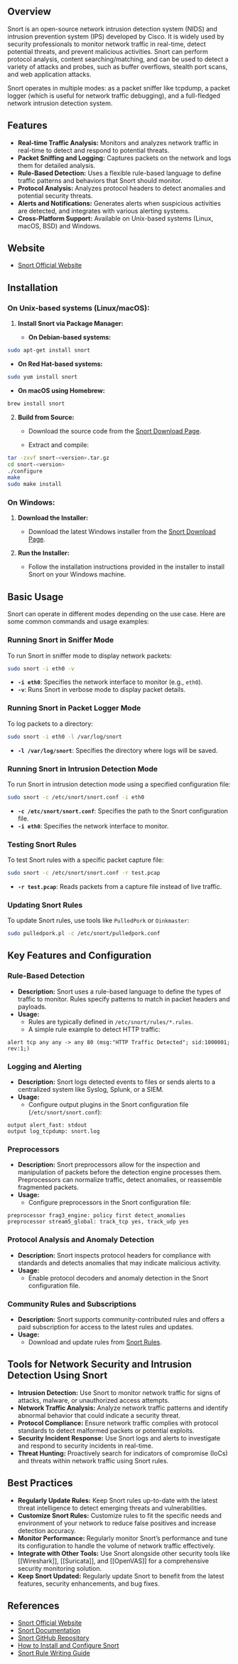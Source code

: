 ## Overview
Snort is an open-source network intrusion detection system (NIDS) and intrusion prevention system (IPS) developed by Cisco. It is widely used by security professionals to monitor network traffic in real-time, detect potential threats, and prevent malicious activities. Snort can perform protocol analysis, content searching/matching, and can be used to detect a variety of attacks and probes, such as buffer overflows, stealth port scans, and web application attacks.

Snort operates in multiple modes: as a packet sniffer like tcpdump, a packet logger (which is useful for network traffic debugging), and a full-fledged network intrusion detection system.

## Features
- **Real-time Traffic Analysis:** Monitors and analyzes network traffic in real-time to detect and respond to potential threats.
- **Packet Sniffing and Logging:** Captures packets on the network and logs them for detailed analysis.
- **Rule-Based Detection:** Uses a flexible rule-based language to define traffic patterns and behaviors that Snort should monitor.
- **Protocol Analysis:** Analyzes protocol headers to detect anomalies and potential security threats.
- **Alerts and Notifications:** Generates alerts when suspicious activities are detected, and integrates with various alerting systems.
- **Cross-Platform Support:** Available on Unix-based systems (Linux, macOS, BSD) and Windows.

## Website
- [Snort Official Website](https://www.snort.org/)

## Installation

### On Unix-based systems (Linux/macOS):

1. **Install Snort via Package Manager:**

   - **On Debian-based systems:**
```sh
sudo apt-get install snort
```

   - **On Red Hat-based systems:**

```sh
sudo yum install snort
```

   - **On macOS using Homebrew:**

```sh
brew install snort
```

2. **Build from Source:**

   - Download the source code from the [Snort Download Page](https://www.snort.org/downloads).

   - Extract and compile:

```sh
tar -zxvf snort-<version>.tar.gz
cd snort-<version>
./configure
make
sudo make install
```

### On Windows:

1. **Download the Installer:**

   - Download the latest Windows installer from the [Snort Download Page](https://www.snort.org/downloads).

2. **Run the Installer:**

   - Follow the installation instructions provided in the installer to install Snort on your Windows machine.

## Basic Usage
Snort can operate in different modes depending on the use case. Here are some common commands and usage examples:

### Running Snort in Sniffer Mode
To run Snort in sniffer mode to display network packets:

```sh
sudo snort -i eth0 -v
```

- **`-i eth0`**: Specifies the network interface to monitor (e.g., `eth0`).
- **`-v`**: Runs Snort in verbose mode to display packet details.

### Running Snort in Packet Logger Mode
To log packets to a directory:

```sh
sudo snort -i eth0 -l /var/log/snort
```

- **`-l /var/log/snort`**: Specifies the directory where logs will be saved.

### Running Snort in Intrusion Detection Mode
To run Snort in intrusion detection mode using a specified configuration file:

```sh
sudo snort -c /etc/snort/snort.conf -i eth0
```

- **`-c /etc/snort/snort.conf`**: Specifies the path to the Snort configuration file.
- **`-i eth0`**: Specifies the network interface to monitor.

### Testing Snort Rules
To test Snort rules with a specific packet capture file:

```sh
sudo snort -c /etc/snort/snort.conf -r test.pcap
```

- **`-r test.pcap`**: Reads packets from a capture file instead of live traffic.

### Updating Snort Rules
To update Snort rules, use tools like `PulledPork` or `Oinkmaster`:

```sh
sudo pulledpork.pl -c /etc/snort/pulledpork.conf
```

## Key Features and Configuration

### Rule-Based Detection
- **Description:** Snort uses a rule-based language to define the types of traffic to monitor. Rules specify patterns to match in packet headers and payloads.
- **Usage:**
  - Rules are typically defined in `/etc/snort/rules/*.rules`.
  - A simple rule example to detect HTTP traffic:
```plaintext
alert tcp any any -> any 80 (msg:"HTTP Traffic Detected"; sid:1000001; rev:1;)
```

### Logging and Alerting
- **Description:** Snort logs detected events to files or sends alerts to a centralized system like Syslog, Splunk, or a SIEM.
- **Usage:**
  - Configure output plugins in the Snort configuration file (`/etc/snort/snort.conf`):
```plaintext
output alert_fast: stdout
output log_tcpdump: snort.log
```

### Preprocessors
- **Description:** Snort preprocessors allow for the inspection and manipulation of packets before the detection engine processes them. Preprocessors can normalize traffic, detect anomalies, or reassemble fragmented packets.
- **Usage:**
  - Configure preprocessors in the Snort configuration file:
```plaintext
preprocessor frag3_engine: policy first detect_anomalies
preprocessor stream5_global: track_tcp yes, track_udp yes
```

### Protocol Analysis and Anomaly Detection
- **Description:** Snort inspects protocol headers for compliance with standards and detects anomalies that may indicate malicious activity.
- **Usage:**
  - Enable protocol decoders and anomaly detection in the Snort configuration file.

### Community Rules and Subscriptions
- **Description:** Snort supports community-contributed rules and offers a paid subscription for access to the latest rules and updates.
- **Usage:**
  - Download and update rules from [Snort Rules](https://www.snort.org/downloads).

## Tools for Network Security and Intrusion Detection Using Snort

- **Intrusion Detection:** Use Snort to monitor network traffic for signs of attacks, malware, or unauthorized access attempts.
- **Network Traffic Analysis:** Analyze network traffic patterns and identify abnormal behavior that could indicate a security threat.
- **Protocol Compliance:** Ensure network traffic complies with protocol standards to detect malformed packets or potential exploits.
- **Security Incident Response:** Use Snort logs and alerts to investigate and respond to security incidents in real-time.
- **Threat Hunting:** Proactively search for indicators of compromise (IoCs) and threats within network traffic using Snort rules.

## Best Practices
- **Regularly Update Rules:** Keep Snort rules up-to-date with the latest threat intelligence to detect emerging threats and vulnerabilities.
- **Customize Snort Rules:** Customize rules to fit the specific needs and environment of your network to reduce false positives and increase detection accuracy.
- **Monitor Performance:** Regularly monitor Snort’s performance and tune its configuration to handle the volume of network traffic effectively.
- **Integrate with Other Tools:** Use Snort alongside other security tools like [[Wireshark]], [[Suricata]], and [[OpenVAS]] for a comprehensive security monitoring solution.
- **Keep Snort Updated:** Regularly update Snort to benefit from the latest features, security enhancements, and bug fixes.

## References
- [Snort Official Website](https://www.snort.org/)
- [Snort Documentation](https://docs.snort.org/)
- [Snort GitHub Repository](https://github.com/snort3/snort3)
- [How to Install and Configure Snort](https://www.howtoforge.com/tutorial/how-to-install-snort-on-ubuntu/)
- [Snort Rule Writing Guide](https://www.snort.org/documents/snort-rule-writing-guide)

